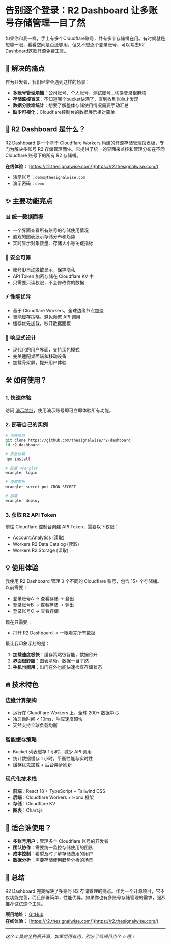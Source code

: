 # 告别逐个登录：R2 Dashboard 让多账号存储管理一目了然

如果你和我一样，手上有多个Cloudflare账号，并有多个存储桶在用。有时候就是想瞟一眼，看看空间是否还够用，但又不想逐个登录账号，可以考虑R2 Dashboard这款开源免费工具。

## 🎯 解决的痛点

作为开发者，我们经常会遇到这样的场景：
- **多账号管理烦恼**：公司账号、个人账号、测试账号...切换登录很麻烦
- **存储监控盲区**：不知道哪个bucket快满了，直到收到账单才发现
- **数据分散难统计**：想要了解整体存储使用情况需要手动汇总
- **缺少可视化**：Cloudflare控制台的数据展示相对简单

## 🚀 R2 Dashboard 是什么？

R2 Dashboard 是一个基于 Cloudflare Workers 构建的开源存储管理仪表板，专门为解决多账号 R2 存储管理而生。它提供了统一的界面来监控和管理分布在不同 Cloudflare 账号下的所有 R2 存储桶。

**在线体验：** [https://r2.thesignalwise.com/](https://r2.thesignalwise.com/)
- 演示账号：`demo@thesignalwise.com`
- 演示密码：`demo`

## ✨ 主要功能亮点

### 📊 **统一数据面板**
- 一个界面查看所有账号的存储使用情况
- 直观的图表展示存储分布和趋势
- 实时显示对象数量、存储大小等关键指标

### 🔐 **安全可靠**
- 账号ID自动脱敏显示，保护隐私
- API Token 加密存储在 Cloudflare KV 中
- 只需要只读权限，不会修改你的数据

### ⚡ **性能优异**
- 基于 Cloudflare Workers，全球边缘节点加速
- 智能缓存策略，避免频繁 API 调用
- 缓存优先加载，秒开数据面板

### 📱 **响应式设计**
- 现代化的用户界面，支持深色模式
- 完美适配桌面端和移动设备
- 加载骨架屏，提升用户体验

## 🛠️ 如何使用？

### 1. 快速体验
访问 [演示地址](https://r2.thesignalwise.com/)，使用演示账号即可立即体验所有功能。

### 2. 部署自己的实例
```bash
# 克隆项目
git clone https://github.com/thesignalwise/r2-dashboard
cd r2-dashboard

# 安装依赖
npm install

# 配置 Wrangler
wrangler login

# 设置密钥
wrangler secret put CRON_SECRET

# 部署
wrangler deploy
```

### 3. 获取 R2 API Token
前往 Cloudflare 控制台创建 API Token，需要以下权限：
- Account:Analytics (读取)
- Workers R2:Data Catalog (读取)  
- Workers R2:Storage (读取)

## 💡 使用体验

我使用 R2 Dashboard 管理 3 个不同的 Cloudflare 账号，包含 15+ 个存储桶。以前需要：
- 登录账号A → 查看存储 → 登出
- 登录账号B → 查看存储 → 登出  
- 登录账号C → 查看存储

现在只需要：
- 打开 R2 Dashboard → 一眼看完所有数据

最让我印象深刻的是：
1. **加载速度极快**：缓存策略很智能，数据秒开
2. **界面很舒服**：图表清晰，数据一目了然
3. **手机也能用**：出门在外也能快速检查存储状态

## 🔥 技术特色

### 边缘计算架构
- 运行在 Cloudflare Workers 上，全球 200+ 数据中心
- 冷启动时间 < 10ms，响应速度超快
- 天然支持全球负载均衡

### 智能缓存策略
- Bucket 列表缓存 1 小时，减少 API 调用
- 统计数据缓存 1 小时，平衡性能与实时性
- 缓存优先加载 + 后台异步刷新

### 现代化技术栈
- **前端**：React 18 + TypeScript + Tailwind CSS
- **后端**：Cloudflare Workers + Hono 框架
- **存储**：Cloudflare KV
- **图表**：Chart.js

## 🌟 适合谁使用？

- **多账号用户**：管理多个 Cloudflare 账号的开发者
- **团队协作**：需要统一监控存储使用的团队
- **成本控制**：希望及时了解存储费用的用户
- **数据分析**：需要存储使用趋势分析的场景

## 🎉 总结

R2 Dashboard 完美解决了多账号 R2 存储管理的痛点。作为一个开源项目，它不仅功能完善，而且部署简单，性能优异。如果你也有多账号存储管理的需求，强烈推荐试试这个工具。

**项目地址：** [GitHub](https://github.com/thesignalwise/r2-dashboard)  
**在线体验：** [https://r2.thesignalwise.com/](https://r2.thesignalwise.com/)

---

*这个工具完全免费开源，如果觉得有用，别忘了给项目点个 ⭐ 哦！*